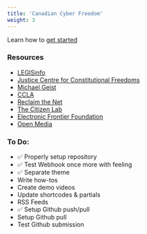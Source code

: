 ```yaml
---
title: 'Canadian Cyber Freedom'
weight: 3
---
```



Learn how to [get started](/how/getting-started/)

### Resources

- [LEGISinfo](https://www.parl.ca/legisinfo/)
- [Justice Centre for Constitutional Freedoms](https://www.jccf.ca/)
- [Michael Geist](https://www.michaelgeist.ca/)
- [CCLA](https://ccla.org/our-work/privacy/)
- [Reclaim the Net](https://reclaimthenet.org/)
- [The Citizen Lab](https://citizenlab.ca/)
- [Electronic Frontier Foundation](https://eff.org)
- [Open Media](https://openmedia.org/)

### To Do:
- ✅ Properly setup repository
- ✅ Test Webhook once more with feeling
- ✅ Separate theme
- Write how-tos
- Create demo videos
- Update shortcodes & partials
- RSS Feeds
- ✅ Setup Github push/pull
- Setup Github pull
- Test Github submission